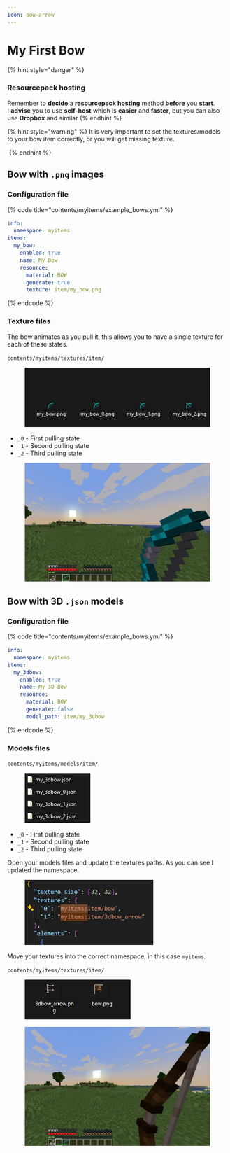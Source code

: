```yaml
---
icon: bow-arrow
---
```


# My First Bow

{% hint style="danger" %}
### **Resourcepack hosting**

Remember to **decide** a [**resourcepack hosting**](../resourcepack-hosting/) method **before** you **start**.\
I **advise** you to use **self-host** which is **easier** and **faster**, but you can also use **Dropbox** and similar
{% endhint %}

{% hint style="warning" %}
It is very important to set the textures/models to your bow item correctly, or you will get missing texture.

<img src="../../.gitbook/assets/bow_without_item_states.gif" alt="" data-size="original">
{% endhint %}

## Bow with `.png` images

### Configuration file

{% code title="contents/myitems/example_bows.yml" %}
```yaml
info:
  namespace: myitems
items:
  my_bow:
    enabled: true
    name: My Bow
    resource:
      material: BOW
      generate: true
      texture: item/my_bow.png
```
{% endcode %}

### Texture files

The bow animates as you pull it, this allows you to have a single texture for each of these states.

`contents/myitems/textures/item/`

<div align="left"><figure><img src="../../.gitbook/assets/image (2).png" alt=""><figcaption></figcaption></figure></div>

* `_0` - First pulling state
* `_1` - Second pulling state
* `_2` - Third pulling state

<figure><img src="../../.gitbook/assets/bow.webp" alt=""><figcaption></figcaption></figure>

## Bow with 3D `.json` models

### Configuration file

{% code title="contents/myitems/example_bows.yml" %}
```yaml
info:
  namespace: myitems
items:
  my_3dbow:
    enabled: true
    name: My 3D Bow
    resource:
      material: BOW
      generate: false
      model_path: item/my_3dbow
```
{% endcode %}

### Models files

`contents/myitems/models/item/`



<div align="left"><figure><img src="../../.gitbook/assets/image (5).png" alt=""><figcaption></figcaption></figure></div>

* `_0` - First pulling state
* `_1` - Second pulling state
* `_2` - Third pulling state

Open your models files and update the textures paths. As you can see I updated the namespace.

<figure><img src="../../.gitbook/assets/image (4).png" alt=""><figcaption></figcaption></figure>

Move your textures into the correct namespace, in this case `myitems`.

`contents/myitems/textures/item/`

<figure><img src="../../.gitbook/assets/image (6).png" alt=""><figcaption></figcaption></figure>

<figure><img src="../../.gitbook/assets/bow2 (1).webp" alt=""><figcaption></figcaption></figure>
